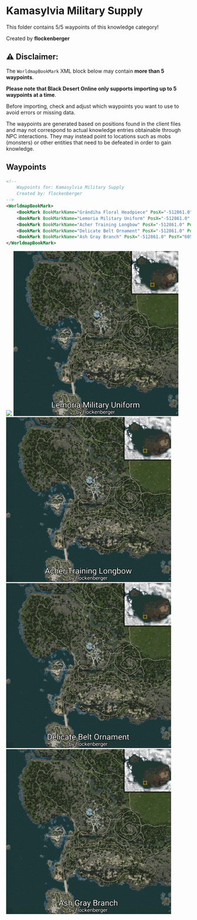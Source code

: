 # Kamasylvia Military Supply

This folder contains 5/5 waypoints of this knowledge category!


Created by **flockenberger**

## ⚠️ Disclaimer:
The `WorldmapBookMark` XML block below may contain **more than 5 waypoints**.

**Please note that Black Desert Online only supports importing up to 5 waypoints at a time**.

Before importing, check and adjust which waypoints you want to use to avoid errors or missing data.

The waypoints are generated based on positions found in the client files and may not correspond to actual knowledge entries obtainable through NPC interactions.
They may instead point to locations such as mobs (monsters) or other entities that need to be defeated in order to gain knowledge.

## Waypoints
```xml
<!--
    Waypoints for: Kamasylvia Military Supply
    Created by: flockenberger
-->
<WorldmapBookMark>
    <BookMark BookMarkName="Grándiha Floral Headpiece" PosX="-512861.0" PosY="6057.33984375" PosZ="-474307.0" />
    <BookMark BookMarkName="Lemoria Military Uniform" PosX="-512861.0" PosY="6057.33984375" PosZ="-474307.0" />
    <BookMark BookMarkName="Acher Training Longbow" PosX="-512861.0" PosY="6057.33984375" PosZ="-474307.0" />
    <BookMark BookMarkName="Delicate Belt Ornament" PosX="-512861.0" PosY="6057.33984375" PosZ="-474307.0" />
    <BookMark BookMarkName="Ash Gray Branch" PosX="-512861.0" PosY="6057.33984375" PosZ="-474307.0" />
</WorldmapBookMark>
```

<img src="./Kamasylvia Military Supply_Grándiha Floral Headpiece_Preview.webp" width="450"/> <img src="./Kamasylvia Military Supply_Lemoria Military Uniform_Preview.webp" width="450"/> <img src="./Kamasylvia Military Supply_Acher Training Longbow_Preview.webp" width="450"/> <img src="./Kamasylvia Military Supply_Delicate Belt Ornament_Preview.webp" width="450"/> <img src="./Kamasylvia Military Supply_Ash Gray Branch_Preview.webp" width="450"/> 